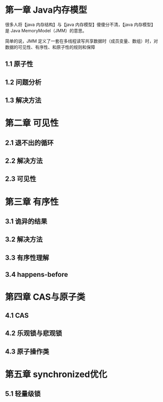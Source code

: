 # 第一章 Java内存模型

很多人将【java 内存结构】与【java 内存模型】傻傻分不清，【java 内存模型】是 Java MemoryModel（JMM）的意思。

简单的说，JMM 定义了一套在多线程读写共享数据时（成员变量、数组）时，对数据的可见性、有序性、和原子性的规则和保障

## 1.1 原子性

## 1.2 问题分析

## 1.3 解决方法

# 第二章 可见性

## 2.1 退不出的循环

## 2.2 解决方法

## 2.3 可见性

# 第三章 有序性

## 3.1 诡异的结果

## 3.2 解决方法

## 3.3 有序性理解

## 3.4 happens-before

# 第四章 CAS与原子类

## 4.1 CAS

## 4.2 乐观锁与悲观锁

## 4.3 原子操作类

# 第五章 synchronized优化

## 5.1 轻量级锁
